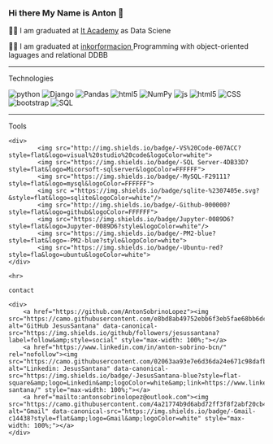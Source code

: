 ### Hi there My Name is Anton 👋

👨‍🔬 I am graduated at <a href="https://www.barcelonactiva.cat/es/itacademy" Target="_blank">It Academy<a/> as Data Sciene

👨‍🔬 I am graduated  at <a href="https://inkorformacion.com/" Target="_blank" > inkorformacion <a/> Programming with object-oriented laguages and relational DDBB

<hr>
  
Technologies

   <div>
            <img alt="python" src="https://img.shields.io/badge/python-%2314354C.svg?style=flat&logo=python&logoColor=white"/></li>
            <img alt="Django" src="https://img.shields.io/badge/-Django-563D7C?Color=white" >
            <img alt="Pandas" src="https://img.shields.io/badge/pandas-%23150458.svg?style=flat&logo=pandas&logoColor=white"/> </li>
            <img alt= "html5"src="https://img.shields.io/badge/-FLASK-Color=white"></li> 
            <img alt="NumPy" src="https://img.shields.io/badge/numpy-%23013243.svg?style=flat&logo=numpy&logoColor=white" /></li>
            <img alt ="js" src="https://img.shields.io/badge/javascript-%23323330.svg?style=flat&logo=javascript&logoColor=%23F7DF1E"></li>
            <img alt= "html5"src="https://img.shields.io/badge/-HTML5-E34F26?style=flat&logo=html5&logoColor=white"></li> 
            <img alt ="CSS" src="https://img.shields.io/badge/-CSS3-1572B6?style=flat&logo=css3&logoColor=white"></li>
            <img alt="bootstrap"src="https://img.shields.io/badge/-Bootstrap-563D7C?style=flat&logo=bootstrap&logoColor=white"></li>
            <img alt ="SQL" src="https://img.shields.io/badge/SQL-%23323330.svg?style=flat&logo=sql&logoColor=%23F7DF1E"></li>
    </div>

<hr>

Tools

    <div>
            <img src="http://img.shields.io/badge/-VS%20Code-007ACC?style=flat&logo=visual%20studio%20code&logoColor=white">
            <img src="https://img.shields.io/badge/-SQL Server-4DB33D?style=flat&logo=Micorsoft-sqlserver&logoColor=FFFFFF">
            <img src="https://img.shields.io/badge/-MySQL-F29111?style=flat&logo=mysql&logoColor=FFFFFF">
            <img src ="https://img.shields.io/badge/sqlite-%2307405e.svg?&style=flat&logo=sqlite&logoColor=white"/>
            <img src="http://img.shields.io/badge/-Github-000000?style=flat&logo=github&logoColor=FFFFFF">
            <img src="https://img.shields.io/badge/Jupyter-0089D6?style=flat&logo=Jupyter-0089D6?style&logoColor=white"/>
            <img src="https://img.shields.io/badge/-PM2-blue?style=flat&logo=-PM2-blue?style&logoColor=white"> 
            <img src="https://img.shields.io/badge/-Ubuntu-red?style=fla&logo=ubuntu&logoColor=white">
    </div>
    
    <hr>
    
    contact
    
    <div>
        <a href="https://github.com/AntonSobrinoLopez"><img src="https://camo.githubusercontent.com/e8bd8ab49752ebb6f3eb5fae68bb6dcb2811c88409abbbfe421cb7939cacec65/68747470733a2f2f696d672e736869656c64732e696f2f6769746875622f666f6c6c6f776572732f6a6573757373616e74616e613f6c6162656c3d666f6c6c6f77267374796c653d736f6369616c" alt="GitHub JesusSantana" data-canonical-src="https://img.shields.io/github/followers/jesussantana?label=follow&amp;style=social" style="max-width: 100%;"></a>
        <a href="https://www.linkedin.com/in/anton-sobrino-bcn/" rel="nofollow"><img src="https://camo.githubusercontent.com/02063aa93e7e6d36da24e671c98dafbc1de3916cbf6a9492357e3589268f7a44/68747470733a2f2f696d672e736869656c64732e696f2f62616467652f2d4a6573757353616e74616e612d626c75653f7374796c653d666c61742d737175617265266c6f676f3d4c696e6b6564696e266c6f676f436f6c6f723d7768697465266c696e6b3d68747470733a2f2f7777772e6c696e6b6564696e2e636f6d2f696e2f636875732d73616e74616e612f" alt="Linkedin: JesusSantana" data-canonical-src="https://img.shields.io/badge/-JesusSantana-blue?style=flat-square&amp;logo=Linkedin&amp;logoColor=white&amp;link=https://www.linkedin.com/in/chus-santana/" style="max-width: 100%;"></a>
        <a href="mailto:antonsobrinolopez@outlook.com"><img src="https://camo.githubusercontent.com/4a21774b9d6abd72ff3f8f2abf20cb44d95ea2c8c19b273b9df62a33266d087e/68747470733a2f2f696d672e736869656c64732e696f2f62616467652f2d476d61696c2d6331343433383f7374796c653d666c6174266c6f676f3d476d61696c266c6f676f436f6c6f723d7768697465" alt="Gmail" data-canonical-src="https://img.shields.io/badge/-Gmail-c14438?style=flat&amp;logo=Gmail&amp;logoColor=white" style="max-width: 100%;"></a>
    </div> 
    
    
    


